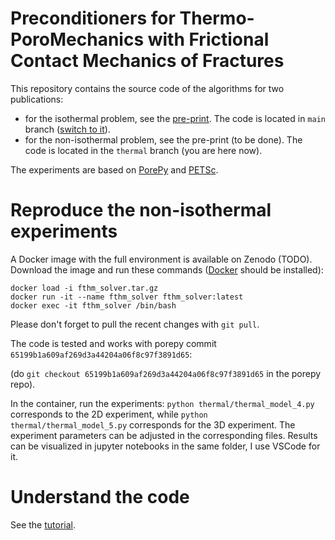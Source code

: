 # Preconditioners for Thermo-PoroMechanics with Frictional Contact Mechanics of Fractures 

This repository contains the source code of the algorithms for two publications:
* for the isothermal problem, see the [pre-print](https://arxiv.org/abs/2501.07441). The code is located in `main` branch ([switch to it](https://github.com/Yuriyzabegaev/FTHM-Solver/tree/main)).
* for the non-isothermal problem, see the pre-print (to be done). The code is located in the `thermal` branch (you are here now).

The experiments are based on [PorePy](https://github.com/pmgbergen/porepy) and [PETSc](https://petsc.org/).

# Reproduce the non-isothermal experiments

A Docker image with the full environment is available on Zenodo (TODO). Download the image and run these commands ([Docker](https://www.docker.com/) should be installed):
```
docker load -i fthm_solver.tar.gz
docker run -it --name fthm_solver fthm_solver:latest
docker exec -it fthm_solver /bin/bash
```
Please don't forget to pull the recent changes with `git pull`.

The code is tested and works with porepy commit `65199b1a609af269d3a44204a06f8c97f3891d65`:

(do `git checkout 65199b1a609af269d3a44204a06f8c97f3891d65` in the porepy repo).

In the container, run the experiments: `python thermal/thermal_model_4.py` corresponds to the 2D experiment, while `python thermal/thermal_model_5.py` corresponds for the 3D experiment. The experiment parameters can be adjusted in the corresponding files. Results can be visualized in jupyter notebooks in the same folder, I use VSCode for it.

# Understand the code

See the [tutorial](tutorial.ipynb).